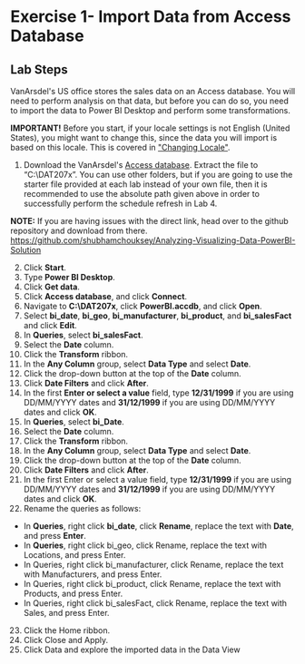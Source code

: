 # Exercise 1- Import Data from Access Database

## Lab Steps
VanArsdel's US office stores the sales data on an Access database. You will need to perform analysis on that data, but before you can do so, you need to import the data to Power BI Desktop and perform some transformations.       

**IMPORTANT!** Before you start, if your locale settings is not English (United States), you might want to change this, since the data you will import is based on this locale. This is covered in ["Changing Locale"](https://courses.edx.org/courses/course-v1:Microsoft+DAT207x+2T2017/course/).

1. Download the VanArsdel's [Access database](https://github.com/shubhamchouksey/Analyzing-Visualizing-Data-PowerBI-Solution/blob/master/PowerBI_Lab1/AccessDatabasePowerBI.zip). Extract the file to “C:\DAT207x”. You can use other folders, but if you are going to use the starter file provided at each lab instead of your own file, then it is recommended to use the absolute path given above in order to successfully perform the schedule refresh in Lab 4.

**NOTE:** If you are having issues with the direct link, head over to the github repository and download from there. https://github.com/shubhamchouksey/Analyzing-Visualizing-Data-PowerBI-Solution

2. Click **Start**.
3. Type **Power BI Desktop**.
4. Click **Get data**.
5. Click **Access database**, and click **Connect**.
6. Navigate to **C:\DAT207x**, click **PowerBI.accdb**, and click **Open**.
7. Select **bi_date**, **bi_geo**, **bi_manufacturer**, **bi_product**, and **bi_salesFact** and click **Edit**.
8. In **Queries**, select **bi_salesFact**.
9. Select the **Date** column.
10. Click the **Transform** ribbon.
11. In the **Any Column** group, select **Data Type** and select **Date**.
12. Click the drop-down button at the top of the **Date** column.
13. Click **Date Filters** and click **After**.
14. In the first **Enter or select a value** field, type **12/31/1999** if you are using DD/MM/YYYY dates and **31/12/1999** if you are using DD/MM/YYYY dates and click **OK**.
15. In **Queries**, select **bi_Date**.
16. Select the **Date** column.
17. Click the **Transform** ribbon.
18. In the **Any Column** group, select **Data Type** and select **Date**.
19. Click the drop-down button at the top of the **Date** column.
20. Click **Date Filters** and click **After**.
21. In the first Enter or select a value field, type **12/31/1999** if you are using DD/MM/YYYY dates and **31/12/1999** if you are using DD/MM/YYYY dates and click **OK**.
22. Rename the queries as follows:
- In **Queries**, right click **bi_date**, click **Rename**, replace the text with **Date**, and press **Enter**.
- In **Queries**, right click bi_geo, click Rename, replace the text with Locations, and press Enter.
- In Queries, right click bi_manufacturer, click Rename, replace the text with Manufacturers, and press Enter.
- In Queries, right click bi_product, click Rename, replace the text with Products, and press Enter.
- In Queries, right click bi_salesFact, click Rename, replace the text with Sales, and press Enter.
23. Click the Home ribbon.
24. Click Close and Apply.
25. Click Data and explore the imported data in the Data View
